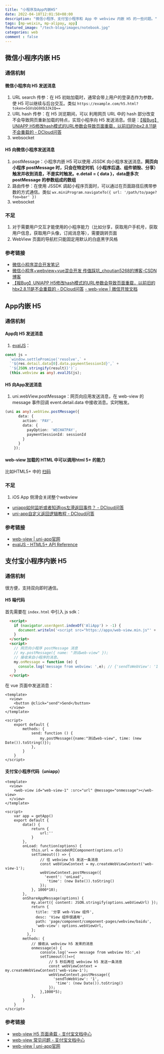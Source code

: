 ```yaml
---
title: "小程序及App内嵌H5"
date: 2022-04-18T12:01:58+08:00
description: "微信小程序、支付宝小程序和 App 中 webview 内嵌 H5 的一些问题。"
tags: [mp-weixin, mp-alipay, app]
featured_image: "/tech-blog/images/notebook.jpg"
categories: web
comment : false
---
```



## 微信小程序内嵌 H5
### 通信机制
#### 微信小程序向 H5 发送消息
1. URL search 传参：在 H5 初始加载时，通常会带上用户的登录态作为参数，使 H5 可以继续与后台交互。类似 `https://example.com/h5.html?token=SGVsbG9Xb3JkIQ==`
2. URL hash 传参：在 H5 浏览期间，可以 利用网页 URL 中的 hash 部分改变不会导致网页重新加载的特点，实现小程序向 H5 发送消息。但是：[【报Bug】UNIAPP H5修改hash模式的URL参数会导致页面重载，以前旧的hbx2.8.11是不会重载的 - DCloud问答](https://ask.dcloud.net.cn/question/125195)
3. websocket

#### H5 向微信小程序发送消息
1. postMessage：小程序内嵌 H5 可以使用 JSSDK 向小程序发送消息。**网页向小程序 postMessage 时，只会在特定时机（小程序后退、组件销毁、分享）触发并收到消息，不是实时触发。e.detail = { data }，data是多次 postMessage 的参数组成的数组**
2. 路由传参：在使用 JSSDK 调起小程序页面时，可以通过在页面路径后携带参数的方式通信。类似 `wx.miniProgram.navigateTo({ url: '/path/to/page?foo=bar' }) `
3. websocket

### 不足
1. 对于需要用户交互才能使用的小程序能力（比如分享，获取用户手机号，获取用户信息，获取用户头像，订阅消息等），需要跳转页面
2. WebView 页面的导航栏只能固定用默认的白底黑字风格

### 参考链接
- [微信小程序混合开发笔记](https://ymcai.xyz/posts/202107021145.html)
- [微信小程序+webview+vue混合开发 传值踩坑_choutian5268的博客-CSDN博客](https://blog.csdn.net/choutian5268/article/details/100810817)
- [【报Bug】UNIAPP H5修改hash模式的URL参数会导致页面重载，以前旧的hbx2.8.11是不会重载的 - DCloud问答](https://ask.dcloud.net.cn/question/125195)
[- web-view | 微信开放文档](https://developers.weixin.qq.com/miniprogram/dev/component/web-view.html)

## App内嵌 H5
### 通信机制
#### App向 H5 发送消息
1. [evalJS](https://www.html5plus.org/doc/zh_cn/webview.html#plus.webview.WebviewObject.evalJS)：
```typescript
const js =
  `window.settlePromise('resolve',` +
  `'${res.detail.data[0].data.paymentSessionId}',` +
  `'${JSON.stringify(result)}')`;
  (this.webview as any).evalJS(js);
```

#### H5 向App发送消息
1. uni.webView.postMessage：网页向应用发送消息，在 web-view 的 message 事件回调 event.detail.data 中接收消息。实时触发。
``` typescript
(uni as any).webView.postMessage({
      data: {
        action: 'PAY',
        data: {
          payOption: 'WECHATPAY',
          paymentSessionId: sessionId
        }
      }
    });
```

#### web-view 加载的 HTML 中可以调用html  5+ 的能力
比如HTML5+ 中的 [扫码](https://www.html5plus.org/doc/zh_cn/barcode.html)

### 不足
1. iOS App 侧滑会关闭整个webview

- [uniapp如何监听或者知道ios左滑返回事件？ - DCloud问答](https://ask.dcloud.net.cn/question/101333)
- [uni-app自定义返回逻辑教程 - DCloud问答](https://ask.dcloud.net.cn/article/35120)

### 参考链接

- [web-view | uni-app官网](https://uniapp.dcloud.io/component/web-view.html)
- [evalJS - HTML5+ API Reference](https://www.html5plus.org/doc/zh_cn/webview.html#plus.webview.WebviewObject.evalJS)

## 支付宝小程序内嵌 H5

### 通信机制

很方便，支持双向即时通信。

#### H5 端代码

首先需要在 `index.html` 中引入 js sdk：
```html
  <script>
    if (navigator.userAgent.indexOf('AliApp') > -1) {
      document.writeln('<script src="https://appx/web-view.min.js"' + '>' + '<' + '/' + 'script>');
    }
  </script>
  <script>
    // 网页向小程序 postMessage 消息
    // my.postMessage({ name: "测试web-view" });
    // 接收来自小程序的消息。
    my.onMessage = function (e) {
      console.log('message from webview: ',e); // {'sendToWebView': '1'}
    }
  </script>
```

在 vue 页面中发送消息：

```vue
<template>
  <view>
    <button @click="send">Send</button>
  </view>
</template>

<script>
	export default {
		methods: {
			send: function () {
                my.postMessage({name:"测试web-view", time: (new Date()).toString()});
            },
		}
	}
</script>
```

#### 支付宝小程序代码（uniapp）

```vue
<template>
  <view>
    <web-view id="web-view-1" :src="url" @message="onmessage"></web-view>
  </view>
</template>

<script>
	var app = getApp()
	export default {
		data() {
			return {
				url:''
			}
		},
		onLoad: function(options) {
			this.url = decodeURIComponent(options.url)
			setTimeout(() => {
				// 往 webview h5 发送一条消息
				const webViewContext = my.createWebViewContext('web-view-1');
				webViewContext.postMessage({
				  'event': 'onLoad',
				   'time': (new Date()).toString()
				});
			}, 1000*10);
		},
		onShareAppMessage(options) {
		    my.alert({ content: JSON.stringify(options.webViewUrl) });
		    return {
		      title: '分享 web-View 组件',
		      desc: 'View 组件很通用',
		      path: 'page/component/component-pages/webview/baidu',
		      'web-view': options.webViewUrl,
		    };
		  },
		methods: {
			// 接收从 webview h5 发来的消息
			onmessage(e) {
				console.log('===> message from webview h5:',e)
				setTimeout(()=>{
					// 5 秒后再往 webview h5 发送一条消息
					const webViewContext = my.createWebViewContext('web-view-1');
					webViewContext.postMessage({
					  'sendToWebView': '1',
					   'time': (new Date()).toString()
					});
				},1000*5);
			},
		}
	}
</script>
```

### 参考链接

- [web-view H5 页面承载 - 支付宝文档中心](https://opendocs.alipay.com/mini/component/web-view)
- [web-view 常见问题 - 支付宝文档中心](https://opendocs.alipay.com/mini/component/mg7rvg)
- [web-view | uni-app官网](https://uniapp.dcloud.net.cn/component/web-view.html#)


